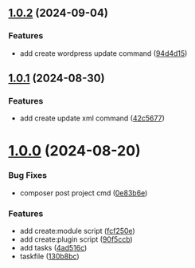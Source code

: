 ## [1.0.2](https://github.com/yootheme/starter-plugin/compare/1.0.1...1.0.2) (2024-09-04)


### Features

* add create wordpress update command ([94d4d15](https://github.com/yootheme/starter-plugin/commit/94d4d158b00c658c02a10b4b06fbf1f8709eeacb))



## [1.0.1](https://github.com/yootheme/starter-plugin/compare/1.0.0...1.0.1) (2024-08-30)


### Features

* add create update xml command ([42c5677](https://github.com/yootheme/starter-plugin/commit/42c56772354788b8087db96c71644e9fc7b6bc29))



# [1.0.0](https://github.com/yootheme/starter-plugin/compare/130b8bc48d39dddd62e51aea2e3903b879525d1c...1.0.0) (2024-08-20)

### Bug Fixes

- composer post project cmd ([0e83b6e](https://github.com/yootheme/starter-plugin/commit/0e83b6e777a20f122cd53aae8bd895f3d6771486))

### Features

- add create:module script ([fcf250e](https://github.com/yootheme/starter-plugin/commit/fcf250e4088e4dc2081eee6df7fcc2b9ad03c8e0))
- add create:plugin script ([90f5ccb](https://github.com/yootheme/starter-plugin/commit/90f5ccbd125fda2f5dc2d499712a6536137c4d82))
- add tasks ([4ad516c](https://github.com/yootheme/starter-plugin/commit/4ad516c379ba8c7ff37b80688976c07990b9bad2))
- taskfile ([130b8bc](https://github.com/yootheme/starter-plugin/commit/130b8bc48d39dddd62e51aea2e3903b879525d1c))

